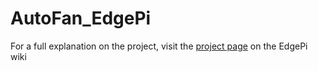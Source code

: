 # AutoFan_EdgePi

For a full explanation on the project, visit the [project page](https://wiki.edgepi.com/en/projects/beginner_projects/automatic_fan_project) on the EdgePi wiki
